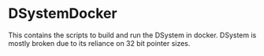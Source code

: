 # DSystemDocker

This contains the scripts to build and run the DSystem in docker. DSystem is mostly broken due to its reliance on 32 bit pointer sizes.
